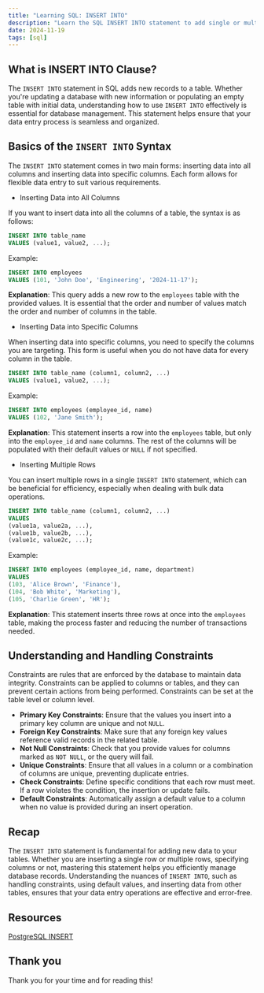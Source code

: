 ```yaml
---
title: "Learning SQL: INSERT INTO"
description: "Learn the SQL INSERT INTO statement to add single or multiple rows to a table, insert into specific columns, and handle constraints for efficient data entry."
date: 2024-11-19
tags: [sql]
---
```


## What is INSERT INTO Clause?

The `INSERT INTO` statement in SQL adds new records to a table. Whether you're updating a database with new information or populating an empty table with initial data, understanding how to use `INSERT INTO` effectively is essential for database management. This statement helps ensure that your data entry process is seamless and organized.

## **Basics of the `INSERT INTO` Syntax**

The `INSERT INTO` statement comes in two main forms: inserting data into all columns and inserting data into specific columns. Each form allows for flexible data entry to suit various requirements.

- Inserting Data into All Columns

If you want to insert data into all the columns of a table, the syntax is as follows:

```sql
INSERT INTO table_name
VALUES (value1, value2, ...);
```

Example:

```sql
INSERT INTO employees
VALUES (101, 'John Doe', 'Engineering', '2024-11-17');
```

**Explanation**: This query adds a new row to the `employees` table with the provided values. It is essential that the order and number of values match the order and number of columns in the table.

- Inserting Data into Specific Columns

When inserting data into specific columns, you need to specify the columns you are targeting. This form is useful when you do not have data for every column in the table.

```sql
INSERT INTO table_name (column1, column2, ...)
VALUES (value1, value2, ...);
```

Example:

```sql
INSERT INTO employees (employee_id, name)
VALUES (102, 'Jane Smith');
```

**Explanation**: This statement inserts a row into the `employees` table, but only into the `employee_id` and `name` columns. The rest of the columns will be populated with their default values or `NULL` if not specified.

- Inserting Multiple Rows

You can insert multiple rows in a single `INSERT INTO` statement, which can be beneficial for efficiency, especially when dealing with bulk data operations.

```sql
INSERT INTO table_name (column1, column2, ...)
VALUES
(value1a, value2a, ...),
(value1b, value2b, ...),
(value1c, value2c, ...);
```

Example:

```sql
INSERT INTO employees (employee_id, name, department)
VALUES
(103, 'Alice Brown', 'Finance'),
(104, 'Bob White', 'Marketing'),
(105, 'Charlie Green', 'HR');
```

**Explanation**: This statement inserts three rows at once into the `employees` table, making the process faster and reducing the number of transactions needed.

## Understanding and Handling Constraints

Constraints are rules that are enforced by the database to maintain data integrity. Constraints can be applied to columns or tables, and they can prevent certain actions from being performed. Constraints can be set at the table level or column level.

- **Primary Key Constraints**: Ensure that the values you insert into a primary key column are unique and not `NULL`.
- **Foreign Key Constraints**: Make sure that any foreign key values reference valid records in the related table.
- **Not Null Constraints**: Check that you provide values for columns marked as `NOT NULL`, or the query will fail.
- **Unique Constraints**: Ensure that all values in a column or a combination of columns are unique, preventing duplicate entries.
- **Check Constraints**: Define specific conditions that each row must meet. If a row violates the condition, the insertion or update fails.
- **Default Constraints**: Automatically assign a default value to a column when no value is provided during an insert operation.

## Recap

The `INSERT INTO` statement is fundamental for adding new data to your tables. Whether you are inserting a single row or multiple rows, specifying columns or not, mastering this statement helps you efficiently manage database records. Understanding the nuances of `INSERT INTO`, such as handling constraints, using default values, and inserting data from other tables, ensures that your data entry operations are effective and error-free.

## Resources

[PostgreSQL INSERT](https://neon.tech/postgresql/postgresql-tutorial/postgresql-insert)

## Thank you

Thank you for your time and for reading this!
